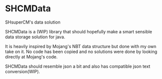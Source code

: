 # SHCMData
SHsuperCM's data solution



SHCMData is a (WIP) library that should hopefully make a smart sensible
data storage solution for java.

It is heavily inspired by Mojang's NBT data structure but done with my
own take on it. No code has been copied and no solutions were
done by looking directly at Mojang's code.

SHCMData should resemble json a bit and also has compatible json text
conversion(WIP).
